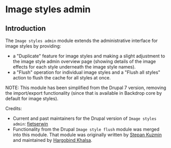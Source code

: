 # Image styles admin

## Introduction

The `Image styles admin` module extends the administrative interface for image
styles by providing:

 - a "Duplicate" feature for image styles and making a
slight adjustment to the image style admin overview page (showing details
of the image effects for each style underneath the image style names).
 - a "Flush" operation for individual image styles and a "Flush all styles"
action to flush the cache for all styles at once.

NOTE: This module has been simplified from the Drupal 7 version, removing the
import/export functionality (since that is available in Backdrop core by
default for image styles).

Credits:

 - Current and past maintainers for the Drupal version of `Image styles admin`:
[fietserwin](https://drupal.org/user/750928)
- Functionality from the Drupal `Image style flush` module was merged into this
  module. That module was originally written by [Stepan Kuzmin](https://www.drupal.org/u/tostepankuzmingmailcom)
  and maintained by [Hargobind Khalsa](https://www.drupal.org/u/hargobind).

